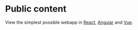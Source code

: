 # Public content

View the simplest possible webapp in [React](react/), [Angular](angular/) and [Vue](vue/).

